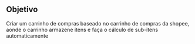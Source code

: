 ## Objetivo

Criar um carrinho de compras baseado no carrinho de compras da shopee, aonde o carrinho armazene itens e faça o cálculo de sub-itens automaticamente

<!-- dominio da aplicação: carrinho de compras -->

<!-- as entidades representadas
    carrinho,
    itens
 -->